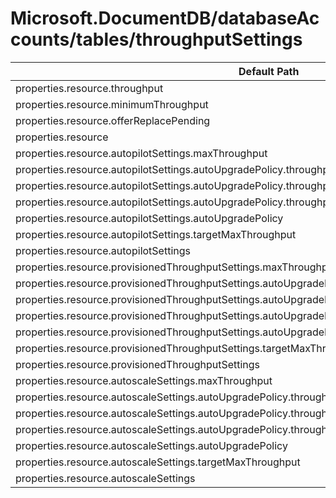 # Microsoft.DocumentDB/databaseAccounts/tables/throughputSettings

| Default Path | Alias |
|---|---|
| properties.resource.throughput | Microsoft.DocumentDB/databaseAccounts/tables/throughputSettings/default.resource.throughput |
| properties.resource.minimumThroughput | Microsoft.DocumentDB/databaseAccounts/tables/throughputSettings/default.resource.minimumThroughput |
| properties.resource.offerReplacePending | Microsoft.DocumentDB/databaseAccounts/tables/throughputSettings/default.resource.offerReplacePending |
| properties.resource | Microsoft.DocumentDB/databaseAccounts/tables/throughputSettings/default.resource |
| properties.resource.autopilotSettings.maxThroughput | Microsoft.DocumentDB/databaseAccounts/tables/throughputSettings/default.resource.autopilotSettings.maxThroughput |
| properties.resource.autopilotSettings.autoUpgradePolicy.throughputPolicy.isEnabled | Microsoft.DocumentDB/databaseAccounts/tables/throughputSettings/default.resource.autopilotSettings.autoUpgradePolicy.throughputPolicy.isEnabled |
| properties.resource.autopilotSettings.autoUpgradePolicy.throughputPolicy.incrementPercent | Microsoft.DocumentDB/databaseAccounts/tables/throughputSettings/default.resource.autopilotSettings.autoUpgradePolicy.throughputPolicy.incrementPercent |
| properties.resource.autopilotSettings.autoUpgradePolicy.throughputPolicy | Microsoft.DocumentDB/databaseAccounts/tables/throughputSettings/default.resource.autopilotSettings.autoUpgradePolicy.throughputPolicy |
| properties.resource.autopilotSettings.autoUpgradePolicy | Microsoft.DocumentDB/databaseAccounts/tables/throughputSettings/default.resource.autopilotSettings.autoUpgradePolicy |
| properties.resource.autopilotSettings.targetMaxThroughput | Microsoft.DocumentDB/databaseAccounts/tables/throughputSettings/default.resource.autopilotSettings.targetMaxThroughput |
| properties.resource.autopilotSettings | Microsoft.DocumentDB/databaseAccounts/tables/throughputSettings/default.resource.autopilotSettings |
| properties.resource.provisionedThroughputSettings.maxThroughput | Microsoft.DocumentDB/databaseAccounts/tables/throughputSettings/default.resource.provisionedThroughputSettings.maxThroughput |
| properties.resource.provisionedThroughputSettings.autoUpgradePolicy.throughputPolicy.isEnabled | Microsoft.DocumentDB/databaseAccounts/tables/throughputSettings/default.resource.provisionedThroughputSettings.autoUpgradePolicy.throughputPolicy.isEnabled |
| properties.resource.provisionedThroughputSettings.autoUpgradePolicy.throughputPolicy.incrementPercent | Microsoft.DocumentDB/databaseAccounts/tables/throughputSettings/default.resource.provisionedThroughputSettings.autoUpgradePolicy.throughputPolicy.incrementPercent |
| properties.resource.provisionedThroughputSettings.autoUpgradePolicy.throughputPolicy | Microsoft.DocumentDB/databaseAccounts/tables/throughputSettings/default.resource.provisionedThroughputSettings.autoUpgradePolicy.throughputPolicy |
| properties.resource.provisionedThroughputSettings.autoUpgradePolicy | Microsoft.DocumentDB/databaseAccounts/tables/throughputSettings/default.resource.provisionedThroughputSettings.autoUpgradePolicy |
| properties.resource.provisionedThroughputSettings.targetMaxThroughput | Microsoft.DocumentDB/databaseAccounts/tables/throughputSettings/default.resource.provisionedThroughputSettings.targetMaxThroughput |
| properties.resource.provisionedThroughputSettings | Microsoft.DocumentDB/databaseAccounts/tables/throughputSettings/default.resource.provisionedThroughputSettings |
| properties.resource.autoscaleSettings.maxThroughput | Microsoft.DocumentDB/databaseAccounts/tables/throughputSettings/default.resource.autoscaleSettings.maxThroughput |
| properties.resource.autoscaleSettings.autoUpgradePolicy.throughputPolicy.isEnabled | Microsoft.DocumentDB/databaseAccounts/tables/throughputSettings/default.resource.autoscaleSettings.autoUpgradePolicy.throughputPolicy.isEnabled |
| properties.resource.autoscaleSettings.autoUpgradePolicy.throughputPolicy.incrementPercent | Microsoft.DocumentDB/databaseAccounts/tables/throughputSettings/default.resource.autoscaleSettings.autoUpgradePolicy.throughputPolicy.incrementPercent |
| properties.resource.autoscaleSettings.autoUpgradePolicy.throughputPolicy | Microsoft.DocumentDB/databaseAccounts/tables/throughputSettings/default.resource.autoscaleSettings.autoUpgradePolicy.throughputPolicy |
| properties.resource.autoscaleSettings.autoUpgradePolicy | Microsoft.DocumentDB/databaseAccounts/tables/throughputSettings/default.resource.autoscaleSettings.autoUpgradePolicy |
| properties.resource.autoscaleSettings.targetMaxThroughput | Microsoft.DocumentDB/databaseAccounts/tables/throughputSettings/default.resource.autoscaleSettings.targetMaxThroughput |
| properties.resource.autoscaleSettings | Microsoft.DocumentDB/databaseAccounts/tables/throughputSettings/default.resource.autoscaleSettings |

